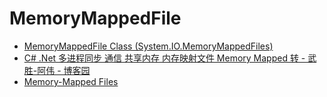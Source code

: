 # MemoryMappedFile

- [MemoryMappedFile Class (System.IO.MemoryMappedFiles)](https://docs.microsoft.com/en-us/dotnet/api/system.io.memorymappedfiles.memorymappedfile?view=netframework-4.8)
- [C# .Net 多进程同步 通信 共享内存 内存映射文件 Memory Mapped 转 - 武胜-阿伟 - 博客园](https://www.cnblogs.com/zeroone/archive/2012/04/18/2454776.html)
- [Memory-Mapped Files](https://docs.microsoft.com/en-us/dotnet/standard/io/memory-mapped-files?redirectedfrom=MSDN)
